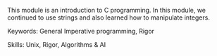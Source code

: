This module is an introduction to C programming. In this module, we continued to use strings and also learned how to manipulate integers.

Keywords: General Imperative programming, Rigor

Skills: Unix, Rigor, Algorithms & AI
